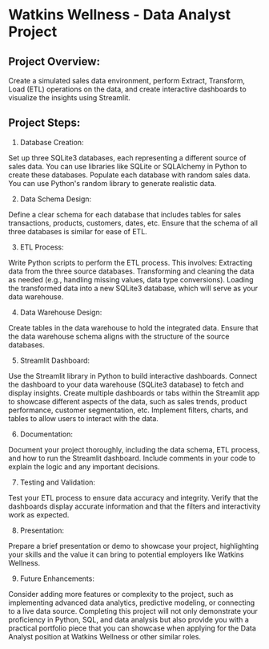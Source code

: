 # Watkins Wellness - Data Analyst Project

## Project Overview:

Create a simulated sales data environment, perform Extract, Transform, Load (ETL) operations on the data, and create interactive dashboards to visualize the insights using Streamlit.

## Project Steps:

1. Database Creation:

Set up three SQLite3 databases, each representing a different source of sales data. You can use libraries like SQLite or SQLAlchemy in Python to create these databases.
Populate each database with random sales data. You can use Python's random library to generate realistic data.

2. Data Schema Design:

Define a clear schema for each database that includes tables for sales transactions, products, customers, dates, etc. Ensure that the schema of all three databases is similar for ease of ETL.

3. ETL Process:

Write Python scripts to perform the ETL process. This involves:
Extracting data from the three source databases.
Transforming and cleaning the data as needed (e.g., handling missing values, data type conversions).
Loading the transformed data into a new SQLite3 database, which will serve as your data warehouse.

4. Data Warehouse Design:

Create tables in the data warehouse to hold the integrated data.
Ensure that the data warehouse schema aligns with the structure of the source databases.

5. Streamlit Dashboard:

Use the Streamlit library in Python to build interactive dashboards.
Connect the dashboard to your data warehouse (SQLite3 database) to fetch and display insights.
Create multiple dashboards or tabs within the Streamlit app to showcase different aspects of the data, such as sales trends, product performance, customer segmentation, etc.
Implement filters, charts, and tables to allow users to interact with the data.

6. Documentation:

Document your project thoroughly, including the data schema, ETL process, and how to run the Streamlit dashboard.
Include comments in your code to explain the logic and any important decisions.

7. Testing and Validation:

Test your ETL process to ensure data accuracy and integrity.
Verify that the dashboards display accurate information and that the filters and interactivity work as expected.

8. Presentation:

Prepare a brief presentation or demo to showcase your project, highlighting your skills and the value it can bring to potential employers like Watkins Wellness.

9. Future Enhancements:

Consider adding more features or complexity to the project, such as implementing advanced data analytics, predictive modeling, or connecting to a live data source.
Completing this project will not only demonstrate your proficiency in Python, SQL, and data analysis but also provide you with a practical portfolio piece that you can showcase when applying for the Data Analyst position at Watkins Wellness or other similar roles.
